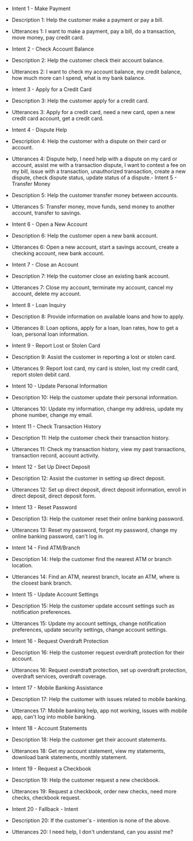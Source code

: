 - Intent 1 - Make Payment
- Description 1: Help the customer make a payment or pay a bill.
- Utterances 1: I want to make a payment, pay a bill, do a transaction, move money, pay credit card.

- Intent 2 - Check Account Balance
- Description 2: Help the customer check their account balance.
- Utterances 2: I want to check my account balance, my credit balance, how much more can I spend, what is my bank balance.

- Intent 3 - Apply for a Credit Card
- Description 3: Help the customer apply for a credit card.
- Utterances 3: Apply for a credit card, need a new card, open a new credit card account, get a credit card.

- Intent 4 - Dispute Help
- Description 4: Help the customer with a dispute on their card or account.
- Utterances 4: Dispute help, I need help with a dispute on my card or account, assist me with a transaction dispute, I want to contest a fee on my bill, issue with a
  transaction, unauthorized transaction, create a new dispute, check dispute status, update status of a dispute.- Intent 5 - Transfer Money

- Description 5: Help the customer transfer money between accounts.
- Utterances 5: Transfer money, move funds, send money to another account, transfer to savings.

- Intent 6 - Open a New Account
- Description 6: Help the customer open a new bank account.
- Utterances 6: Open a new account, start a savings account, create a checking account, new bank account.

- Intent 7 - Close an Account
- Description 7: Help the customer close an existing bank account.
- Utterances 7: Close my account, terminate my account, cancel my account, delete my account.

- Intent 8 - Loan Inquiry
- Description 8: Provide information on available loans and how to apply.
- Utterances 8: Loan options, apply for a loan, loan rates, how to get a loan, personal loan information.

- Intent 9 - Report Lost or Stolen Card
- Description 9: Assist the customer in reporting a lost or stolen card.
- Utterances 9: Report lost card, my card is stolen, lost my credit card, report stolen debit card.

- Intent 10 - Update Personal Information
- Description 10: Help the customer update their personal information.
- Utterances 10: Update my information, change my address, update my phone number, change my email.

- Intent 11 - Check Transaction History
- Description 11: Help the customer check their transaction history.
- Utterances 11: Check my transaction history, view my past transactions, transaction record, account activity.

- Intent 12 - Set Up Direct Deposit
- Description 12: Assist the customer in setting up direct deposit.
- Utterances 12: Set up direct deposit, direct deposit information, enroll in direct deposit, direct deposit form.

- Intent 13 - Reset Password
- Description 13: Help the customer reset their online banking password.
- Utterances 13: Reset my password, forgot my password, change my online banking password, can't log in.

- Intent 14 - Find ATM/Branch
- Description 14: Help the customer find the nearest ATM or branch location.
- Utterances 14: Find an ATM, nearest branch, locate an ATM, where is the closest bank branch.

- Intent 15 - Update Account Settings
- Description 15: Help the customer update account settings such as notification preferences.
- Utterances 15: Update my account settings, change notification preferences, update security settings, change account settings.

- Intent 16 - Request Overdraft Protection
- Description 16: Help the customer request overdraft protection for their account.
- Utterances 16: Request overdraft protection, set up overdraft protection, overdraft services, overdraft coverage.

- Intent 17 - Mobile Banking Assistance
- Description 17: Help the customer with issues related to mobile banking.
- Utterances 17: Mobile banking help, app not working, issues with mobile app, can't log into mobile banking.

- Intent 18 - Account Statements
- Description 18: Help the customer get their account statements.
- Utterances 18: Get my account statement, view my statements, download bank statements, monthly statement.

- Intent 19 - Request a Checkbook
- Description 19: Help the customer request a new checkbook.
- Utterances 19: Request a checkbook, order new checks, need more checks, checkbook request.

- Intent 20 - Fallback - Intent
- Description 20: If the customer's - intention is none of the above.
- Utterances 20: I need help, I don't understand, can you assist me?
